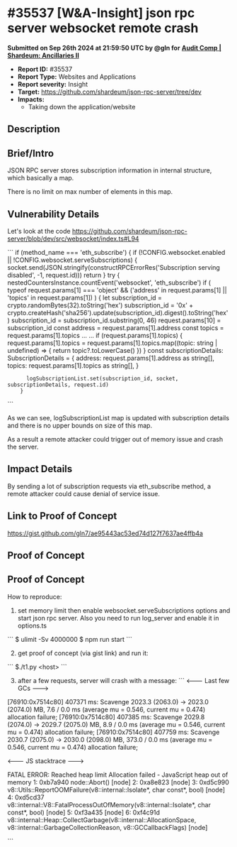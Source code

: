 # #35537 \[W\&A-Insight] json rpc server websocket remote crash

**Submitted on Sep 26th 2024 at 21:59:50 UTC by @gln for** [**Audit Comp | Shardeum: Ancillaries II**](https://immunefi.com/audit-competition/shardeum-ancillaries-ii-boost)

* **Report ID:** #35537
* **Report Type:** Websites and Applications
* **Report severity:** Insight
* **Target:** https://github.com/shardeum/json-rpc-server/tree/dev
* **Impacts:**
  * Taking down the application/website

## Description

## Brief/Intro

JSON RPC server stores subscription information in internal structure, which basically a map.

There is no limit on max number of elements in this map.

## Vulnerability Details

Let's look at the code https://github.com/shardeum/json-rpc-server/blob/dev/src/websocket/index.ts#L94

\`\`\` if (method\_name === 'eth\_subscribe') { if (!CONFIG.websocket.enabled || !CONFIG.websocket.serveSubscriptions) { socket.send(JSON.stringify(constructRPCErrorRes('Subscription serving disabled', -1, request.id))) return } try { nestedCountersInstance.countEvent('websocket', 'eth\_subscribe') if ( typeof request.params\[1] === 'object' && ('address' in request.params\[1] || 'topics' in request.params\[1]) ) { let subscription\_id = crypto.randomBytes(32).toString('hex') subscription\_id = '0x' + crypto.createHash('sha256').update(subscription\_id).digest().toString('hex') subscription\_id = subscription\_id.substring(0, 46) request.params\[10] = subscription\_id const address = request.params\[1].address const topics = request.params\[1].topics ... ... if (request.params\[1].topics) { request.params\[1].topics = request.params\[1].topics.map((topic: string | undefined) => { return topic?.toLowerCase() }) } const subscriptionDetails: SubscriptionDetails = { address: request.params\[1].address as string\[], topics: request.params\[1].topics as string\[], }

```
      logSubscriptionList.set(subscription_id, socket, subscriptionDetails, request.id)
    }
```

\`\`\`

As we can see, logSubscriptionList map is updated with subscription details and there is no upper bounds on size of this map.

As a result a remote attacker could trigger out of memory issue and crash the server.

## Impact Details

By sending a lot of subscription requests via eth\_subscribe method, a remote attacker could cause denial of service issue.

## Link to Proof of Concept

https://gist.github.com/gln7/ae95443ac53ed74d127f7637ae4ffb4a

## Proof of Concept

## Proof of Concept

How to reproduce:

1. set memory limit then enable websocket.serveSubscriptions options and start json rpc server. Also you need to run log\_server and enable it in options.ts

\`\`\` $ ulimit -Sv 4000000 $ npm run start \`\`\`

2. get proof of concept (via gist link) and run it:

\`\`\` $./t1.py \<host> \`\`\`

3. after a few requests, server will crash with a message: \`\`\` <--- Last few GCs --->

\[76910:0x7514c80] 407371 ms: Scavenge 2023.3 (2063.0) -> 2023.0 (2074.0) MB, 7.6 / 0.0 ms (average mu = 0.546, current mu = 0.474) allocation failure; \[76910:0x7514c80] 407385 ms: Scavenge 2029.8 (2074.0) -> 2029.7 (2075.0) MB, 8.9 / 0.0 ms (average mu = 0.546, current mu = 0.474) allocation failure; \[76910:0x7514c80] 407759 ms: Scavenge 2030.7 (2075.0) -> 2030.0 (2098.0) MB, 373.0 / 0.0 ms (average mu = 0.546, current mu = 0.474) allocation failure;

<--- JS stacktrace --->

FATAL ERROR: Reached heap limit Allocation failed - JavaScript heap out of memory 1: 0xb7a940 node::Abort() \[node] 2: 0xa8e823 \[node] 3: 0xd5c990 v8::Utils::ReportOOMFailure(v8::internal::Isolate\*, char const\*, bool) \[node] 4: 0xd5cd37 v8::internal::V8::FatalProcessOutOfMemory(v8::internal::Isolate\*, char const\*, bool) \[node] 5: 0xf3a435 \[node] 6: 0xf4c91d v8::internal::Heap::CollectGarbage(v8::internal::AllocationSpace, v8::internal::GarbageCollectionReason, v8::GCCallbackFlags) \[node]

\`\`\`
